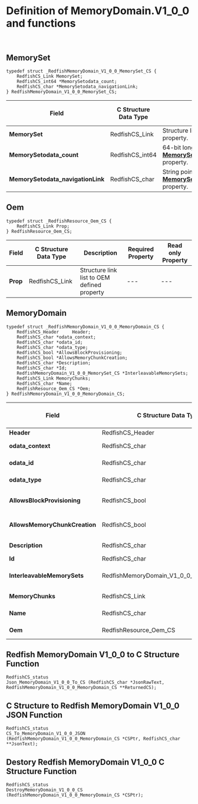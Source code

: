 # Definition of MemoryDomain.V1_0_0 and functions<br><br>

## MemorySet
    typedef struct _RedfishMemoryDomain_V1_0_0_MemorySet_CS {
        RedfishCS_Link MemorySet;
        RedfishCS_int64 *MemorySetodata_count;
        RedfishCS_char *MemorySetodata_navigationLink;
    } RedfishMemoryDomain_V1_0_0_MemorySet_CS;

|Field |C Structure Data Type|Description |Required Property|Read only Property
| ---  | --- | --- | --- | ---
|**MemorySet**|RedfishCS_Link| Structure link list to **MemorySet** property.| No| Yes
|**MemorySetodata_count**|RedfishCS_int64| 64-bit long long interger pointer to **MemorySet@odata.count** property.| No| No
|**MemorySetodata_navigationLink**|RedfishCS_char| String pointer to **MemorySet@odata.navigationLink** property.| No| No


## Oem
    typedef struct _RedfishResource_Oem_CS {
        RedfishCS_Link Prop;
    } RedfishResource_Oem_CS;

|Field |C Structure Data Type|Description |Required Property|Read only Property
| ---  | --- | --- | --- | ---
|**Prop**|RedfishCS_Link| Structure link list to OEM defined property| ---| ---


## MemoryDomain
    typedef struct _RedfishMemoryDomain_V1_0_0_MemoryDomain_CS {
        RedfishCS_Header     Header;
        RedfishCS_char *odata_context;
        RedfishCS_char *odata_id;
        RedfishCS_char *odata_type;
        RedfishCS_bool *AllowsBlockProvisioning;
        RedfishCS_bool *AllowsMemoryChunkCreation;
        RedfishCS_char *Description;
        RedfishCS_char *Id;
        RedfishMemoryDomain_V1_0_0_MemorySet_CS *InterleavableMemorySets;
        RedfishCS_Link MemoryChunks;
        RedfishCS_char *Name;
        RedfishResource_Oem_CS *Oem;
    } RedfishMemoryDomain_V1_0_0_MemoryDomain_CS;

|Field |C Structure Data Type|Description |Required Property|Read only Property
| ---  | --- | --- | --- | ---
|**Header**|RedfishCS_Header|Redfish C structure header|---|---
|**odata_context**|RedfishCS_char| String pointer to **@odata.context** property.| No| No
|**odata_id**|RedfishCS_char| String pointer to **@odata.id** property.| No| No
|**odata_type**|RedfishCS_char| String pointer to **@odata.type** property.| No| No
|**AllowsBlockProvisioning**|RedfishCS_bool| Boolean pointer to **AllowsBlockProvisioning** property.| No| Yes
|**AllowsMemoryChunkCreation**|RedfishCS_bool| Boolean pointer to **AllowsMemoryChunkCreation** property.| No| Yes
|**Description**|RedfishCS_char| String pointer to **Description** property.| No| No
|**Id**|RedfishCS_char| String pointer to **Id** property.| Yes| No
|**InterleavableMemorySets**|RedfishMemoryDomain_V1_0_0_MemorySet_CS| Structure points to **InterleavableMemorySets** property.| No| Yes
|**MemoryChunks**|RedfishCS_Link| Structure link list to **MemoryChunks** property.| No| Yes
|**Name**|RedfishCS_char| String pointer to **Name** property.| Yes| No
|**Oem**|RedfishResource_Oem_CS| Structure points to **Oem** property.| No| No
## Redfish MemoryDomain V1_0_0 to C Structure Function
    RedfishCS_status
    Json_MemoryDomain_V1_0_0_To_CS (RedfishCS_char *JsonRawText, RedfishMemoryDomain_V1_0_0_MemoryDomain_CS **ReturnedCS);

## C Structure to Redfish MemoryDomain V1_0_0 JSON Function
    RedfishCS_status
    CS_To_MemoryDomain_V1_0_0_JSON (RedfishMemoryDomain_V1_0_0_MemoryDomain_CS *CSPtr, RedfishCS_char **JsonText);

## Destory Redfish MemoryDomain V1_0_0 C Structure Function
    RedfishCS_status
    DestroyMemoryDomain_V1_0_0_CS (RedfishMemoryDomain_V1_0_0_MemoryDomain_CS *CSPtr);

